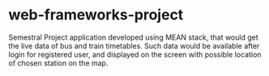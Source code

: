 # web-frameworks-project
Semestral Project application developed using MEAN stack, that would get the
live data of bus and train timetables. Such data would be available after login
for registered user, and displayed on the screen with possible location of
chosen station on the map.
